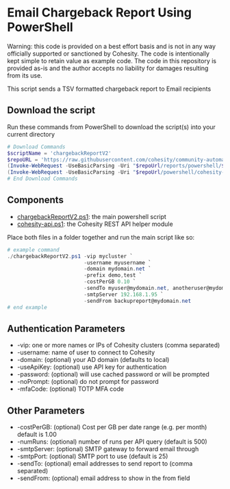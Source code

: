 # Email Chargeback Report Using PowerShell

Warning: this code is provided on a best effort basis and is not in any way officially supported or sanctioned by Cohesity. The code is intentionally kept simple to retain value as example code. The code in this repository is provided as-is and the author accepts no liability for damages resulting from its use.

This script sends a TSV formatted chargeback report to Email recipients

## Download the script

Run these commands from PowerShell to download the script(s) into your current directory

```powershell
# Download Commands
$scriptName = 'chargebackReportV2'
$repoURL = 'https://raw.githubusercontent.com/cohesity/community-automation-samples/main'
(Invoke-WebRequest -UseBasicParsing -Uri "$repoUrl/reports/powershell/$scriptName/$scriptName.ps1").content | Out-File "$scriptName.ps1"; (Get-Content "$scriptName.ps1") | Set-Content "$scriptName.ps1"
(Invoke-WebRequest -UseBasicParsing -Uri "$repoUrl/powershell/cohesity-api/cohesity-api.ps1").content | Out-File cohesity-api.ps1; (Get-Content cohesity-api.ps1) | Set-Content cohesity-api.ps1
# End Download Commands
```

## Components

* [chargebackReportV2.ps1](https://raw.githubusercontent.com/cohesity/community-automation-samples/main/reports/powershell/chargebackReportV2/chargebackReportV2.ps1): the main powershell script
* [cohesity-api.ps1](https://raw.githubusercontent.com/cohesity/community-automation-samples/main/powershell/cohesity-api/cohesity-api.ps1): the Cohesity REST API helper module

Place both files in a folder together and run the main script like so:

```powershell
# example command
./chargebackReportV2.ps1 -vip mycluster `
                         -username myusername `
                         -domain mydomain.net `
                         -prefix demo,test `
                         -costPerGB 0.10 `
                         -sendTo myuser@mydomain.net, anotheruser@mydomain.net `
                         -smtpServer 192.168.1.95 `
                         -sendFrom backupreport@mydomain.net
# end example
```

## Authentication Parameters

* -vip: one or more names or IPs of Cohesity clusters (comma separated)
* -username: name of user to connect to Cohesity
* -domain: (optional) your AD domain (defaults to local)
* -useApiKey: (optional) use API key for authentication
* -password: (optional) will use cached password or will be prompted
* -noPrompt: (optional) do not prompt for password
* -mfaCode: (optional) TOTP MFA code

## Other Parameters

* -costPerGB: (optional) Cost per GB per date range (e.g. per month) default is 1.00
* -numRuns: (optional) number of runs per API query (default is 500)
* -smtpServer: (optional) SMTP gateway to forward email through
* -smtpPort: (optional) SMTP port to use (default is 25)
* -sendTo: (optional) email addresses to send report to (comma separated)
* -sendFrom: (optional) email address to show in the from field
